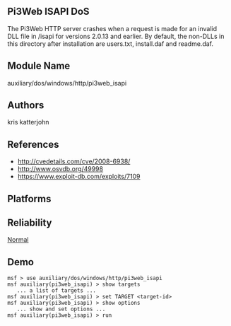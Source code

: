 ## Pi3Web ISAPI DoS

The Pi3Web HTTP server crashes when a request is made for an 
invalid DLL file in /isapi for versions 2.0.13 and earlier. 
By default, the non-DLLs in this directory after 
installation are users.txt, install.daf and readme.daf.


## Module Name
auxiliary/dos/windows/http/pi3web_isapi

## Authors
kris katterjohn


## References
* http://cvedetails.com/cve/2008-6938/
* http://www.osvdb.org/49998
* https://www.exploit-db.com/exploits/7109




## Platforms


## Reliability
[Normal](https://github.com/rapid7/metasploit-framework/wiki/Exploit-Ranking)

## Demo

```
msf > use auxiliary/dos/windows/http/pi3web_isapi
msf auxiliary(pi3web_isapi) > show targets
   ... a list of targets ...
msf auxiliary(pi3web_isapi) > set TARGET <target-id>
msf auxiliary(pi3web_isapi) > show options
   ... show and set options ...
msf auxiliary(pi3web_isapi) > run
```
    
    